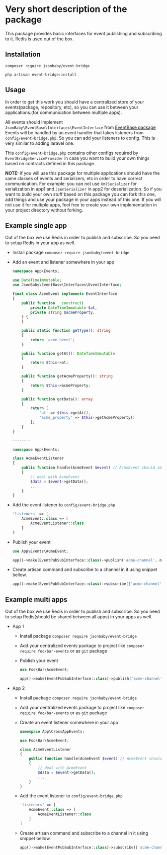 # Very short description of the package

This package provides basic interfaces for event publishing and subscribing to it.
Redis is used out of the box.

## Installation

`composer require jsonbaby/event-bridge`

`php artisan event-bridge:install`

## Usage
In order to get this work you should have a centralized store of your events(package, repository, etc), so you can use it between your applications.(for communication between multiple apps).

All events should implement `JsonBaby\EventBase\Interfaces\EventInterface` from [EventBase package](https://packagist.org/packages/jsonbaby/events-base "EventBase package")
Events will be handled by an event handler that takes listeners from `config/event-bridge.php`. So you can add your listeners to config. This is very similar to adding laravel one.

This `config/event-bridge.php` contains other configs required by `EventBridgeServiceProvider` in case you want to build your own things based on contracts defined in this package.

**NOTE:** if you will use this package for multiple applications should have the same classes of events and serializers, etc in order to have correct communication.
For example: you can not use `XmlSerializer` for serialization in app1 and `JsonSerializer` in app2 for deserialization.
So if you want to build your own stuff based on this package you can fork this one, add things and use your package in your apps instead of this one.
If you will not use it for multiple apps, feel free to create your own implementation in your project directory without forking.

## Example single app

Out of the box we use Redis in order to publish and subscribe. So you need to setup Redis in your app as well.

- Install package `composer require jsonbaby/event-bridge`
- Add an event and listener somewhere in your app

  ```php
  namespace App\Events;

  use DateTimeImmutable;
  use JsonBaby\EventBase\Interfaces\EventInterface;

  final class AcmeEvent implements EventInterface
  {
      public function __construct(
          private DateTimeImmutable $at,
          private string $acmeProperty,
      ) {
      }

      public static function getType(): string
      {
          return 'acme-event';
      }

      public function getAt(): DateTimeImmutable
      {
          return $this->at;
      }

      public function getAcmeProperty(): string
      {
          return $this->acmeProperty;
      }

      public function getData(): array
      {
          return [
              'at' => $this->getAt(),
              'acme_property' => $this->getAcmeProperty()
          ];
      }
  }

  --------

  namespace App\Events;
  
  class AcmeEventListener 
  {
      public function handle(AcmeEvent $event) // AcmeEvent should implement JsonBaby\EventBase\Interfaces\EventInterface
      {
          // deal with AcmeEvent
          $data = $event->getData();
          ...
      }
  }
  ```

- Add the event listener to `config/event-bridge.php`

  ```php
  'listeners' => [
      AcmeEvent::class => [
          AcmeEventListener::class
      ]
  ]
  ```

- Publish your event

  ```php
  use App\Events\AcmeEvent;

  app()->make(EventPubSubInterface::class)->publish('acme-channel', new AcmeEvent(new DateTimeImmutable(), 'acme_property'));
  ```

- Create artisan command and subscribe to a channel in it using snippet bellow. 

  ```php
  app()->make(EventPubSubInterface::class)->subscribe(['acme-channel']);
  ```

## Example multi apps

Out of the box we use Redis in order to publish and subscribe. So you need to setup Redis(should be shared between all apps) in your apps as well.

- App 1
  - Install package `composer require jsonbaby/event-bridge`
  - Add your centralized events package to project like `composer require foo/bar-events` or as `git` package
  - Publish your event
  
    ```php
    use Foo\Bar\AcmeEvent;
    
    app()->make(EventPubSubInterface::class)->publish('acme-channel', new AcmeEvent(new DateTimeImmutable(), 'acme_property'));
    ```

- App 2
  - Install package `composer require jsonbaby/event-bridge`
  - Add your centralized events package to project like `composer require foo/bar-events` or as `git` package
  - Create an event listener somewhere in your app
    ```php
    namespace App\CrossAppEvents;
    
    use Foo\Bar\AcmeEvent;

    class AcmeEventListener 
    {
        public function handle(AcmeEvent $event) // AcmeEvent should implement JsonBaby\EventBase\Interfaces\EventInterface
        {
            // deal with AcmeEvent
            $data = $event->getData();
            ...
        }
    }
    ```
  - Add the event listener to `config/event-bridge.php`

    ```php
    'listeners' => [
        AcmeEvent::class => [
            AcmeEventListener::class
        ]
    ]

    ```

  - Create artisan command and subscribe to a channel in it using snippet bellow. 
    ```php
    app()->make(EventPubSubInterface::class)->subscribe(['acme-channel']);
    ```

